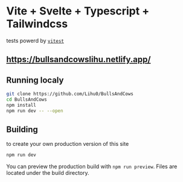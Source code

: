 # Vite + Svelte + Typescript + Tailwindcss
tests powerd by [`vitest`](https://vitest.dev/)
## <https://bullsandcowslihu.netlify.app/> 

## Running localy
 
```bash
git clone https://github.com/Lihu0/BullsAndCows
cd BullsAndCows
npm install
npm run dev -- --open
```

## Building
to create your own production version of this site 
```bash
npm run dev
```
You can preview the production build with `npm run preview`. Files are located under the build directory.

